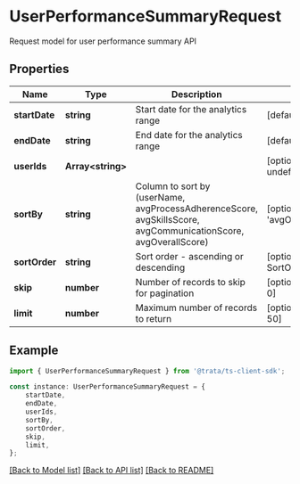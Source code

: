 # UserPerformanceSummaryRequest

Request model for user performance summary API

## Properties

Name | Type | Description | Notes
------------ | ------------- | ------------- | -------------
**startDate** | **string** | Start date for the analytics range | [default to undefined]
**endDate** | **string** | End date for the analytics range | [default to undefined]
**userIds** | **Array&lt;string&gt;** |  | [optional] [default to undefined]
**sortBy** | **string** | Column to sort by (userName, avgProcessAdherenceScore, avgSkillsScore, avgCommunicationScore, avgOverallScore) | [optional] [default to 'avgOverallScore']
**sortOrder** | **string** | Sort order - ascending or descending | [optional] [default to SortOrderEnum_Desc]
**skip** | **number** | Number of records to skip for pagination | [optional] [default to 0]
**limit** | **number** | Maximum number of records to return | [optional] [default to 50]

## Example

```typescript
import { UserPerformanceSummaryRequest } from '@trata/ts-client-sdk';

const instance: UserPerformanceSummaryRequest = {
    startDate,
    endDate,
    userIds,
    sortBy,
    sortOrder,
    skip,
    limit,
};
```

[[Back to Model list]](../README.md#documentation-for-models) [[Back to API list]](../README.md#documentation-for-api-endpoints) [[Back to README]](../README.md)
